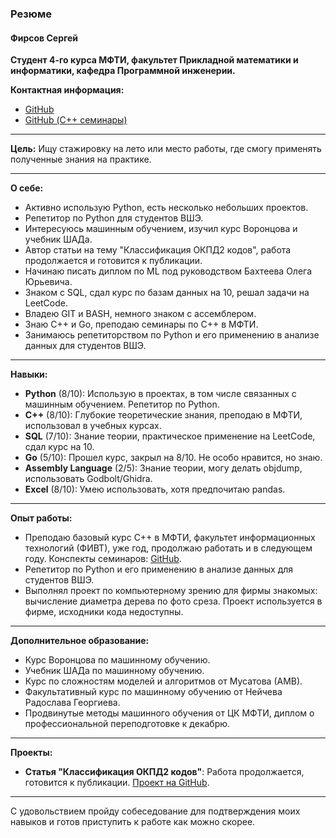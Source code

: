 ### Резюме

#### Фирсов Сергей

**Студент 4-го курса МФТИ, факультет Прикладной математики и информатики, кафедра Программной инженерии.**

**Контактная информация:**
- [GitHub](https://github.com/Schaft-s)
- [GitHub (С++ семинары)](https://github.com/Schaft-s/Cpp_seminars)

---

**Цель:**
Ищу стажировку на лето или место работы, где смогу применять полученные знания на практике.

---

**О себе:**
- Активно использую Python, есть несколько небольших проектов.
- Репетитор по Python для студентов ВШЭ.
- Интересуюсь машинным обучением, изучил курс Воронцова и учебник ШАДа.
- Автор статьи на тему "Классификация ОКПД2 кодов", работа продолжается и готовится к публикации.
- Начинаю писать диплом по ML под руководством Бахтеева Олега Юрьевича.
- Знаком с SQL, сдал курс по базам данных на 10, решал задачи на LeetCode.
- Владею GIT и BASH, немного знаком с ассемблером.
- Знаю C++ и Go, преподаю семинары по C++ в МФТИ.
- Занимаюсь репетиторством по Python и его применению в анализе данных для студентов ВШЭ.

---

**Навыки:**
- **Python** (8/10): Использую в проектах, в том числе связанных с машинным обучением. Репетитор по Python.
- **C++** (8/10): Глубокие теоретические знания, преподаю в МФТИ, использовал в учебных курсах.
- **SQL** (7/10): Знание теории, практическое применение на LeetCode, сдал курс на 10.
- **Go** (5/10): Прошел курс, закрыл на 8/10. Не особо нравится, но знаю.
- **Assembly Language** (2/5): Знание теории, могу делать objdump, использовать Godbolt/Ghidra.
- **Excel** (8/10): Умею использовать, хотя предпочитаю pandas.

---

**Опыт работы:**
- Преподаю базовый курс С++ в МФТИ, факультет информационных технологий (ФИВТ), уже год, продолжаю работать и в следующем году. Конспекты семинаров: [GitHub](https://github.com/Schaft-s/Cpp_seminars).
- Репетитор по Python и его применению в анализе данных для студентов ВШЭ.
- Выполнял проект по компьютерному зрению для фирмы знакомых: вычисление диаметра дерева по фото среза. Проект используется в фирме, исходники кода недоступны.

---

**Дополнительное образование:**
- Курс Воронцова по машинному обучению.
- Учебник ШАДа по машинному обучению.
- Курс по сложностям моделей и алгоритмов от Мусатова (АМВ).
- Факультативный курс по машинному обучению от Нейчева Радослава Георгиева.
- Продвинутые методы машинного обучения от ЦК МФТИ, диплом о профессиональной переподготовке к декабрю.

---

**Проекты:**
- **Статья "Классификация ОКПД2 кодов"**: Работа продолжается, готовится к публикации. [Проект на GitHub](https://github.com/intsystems/2024-Project-142).

---

С удовольствием пройду собеседование для подтверждения моих навыков и готов приступить к работе как можно скорее.
